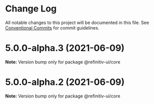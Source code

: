 # Change Log

All notable changes to this project will be documented in this file.
See [Conventional Commits](https://conventionalcommits.org) for commit guidelines.

# 5.0.0-alpha.3 (2021-06-09)

**Note:** Version bump only for package @refinitiv-ui/core





# 5.0.0-alpha.2 (2021-06-09)

**Note:** Version bump only for package @refinitiv-ui/core
